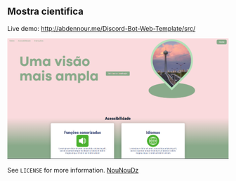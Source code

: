## Mostra cientifica

Live demo: http://abdennour.me/Discord-Bot-Web-Template/src/

![](Imagem-do-Projeto.png)


See ``LICENSE`` for more information.
[NouNouDz](https://github.com/NouNouDz) 
